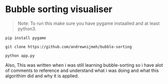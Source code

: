 # Bubble sorting visualiser

> Note: To run this make sure you have pygame instaalled and at least python3.

```
pip install pygame
```

```
git clone https://github.com/andrewnijmeh/bubble-sorting
```
```
python app.py
```


Also, This was written when i was still learning bubble-sorting so i have alot of comments to reference and understand what i was doing and what this algorithim did and why it is applied.
